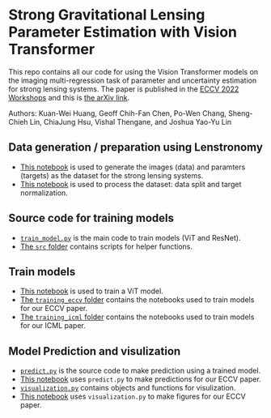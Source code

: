 # Strong Gravitational Lensing Parameter Estimation with Vision Transformer

This repo contains all our code for using the Vision Transformer models on the imaging multi-regression task of parameter and uncertainty estimation for strong lensing systems. The paper is published in the [ECCV 2022 Workshops](https://link.springer.com/chapter/10.1007/978-3-031-25056-9_10) and this is [the arXiv link](https://arxiv.org/pdf/2210.04143.pdf).

Authors: Kuan-Wei Huang, Geoff Chih-Fan Chen, Po-Wen Chang, Sheng-Chieh Lin, ChiaJung Hsu, Vishal Thengane, and Joshua Yao-Yu Lin

## Data generation / preparation using Lenstronomy
- [This notebook](https://github.com/kuanweih/strong_lensing_vit_resnet/blob/main/notebooks/Lenstronomy_simulation_dev.ipynb) is used to generate the images (data) and paramters (targets) as the dataset for the strong lensing systems.
- [This notebook](https://github.com/kuanweih/strong_lensing_vit_resnet/blob/main/notebooks/split_geoff_30000.ipynb) is used to process the dataset: data split and target normalization. 

## Source code for training models
- [`train_model.py`](https://github.com/kuanweih/strong_lensing_vit_resnet/blob/main/train_model.py) is the main code to train models (ViT and ResNet).
- [The `src` folder](https://github.com/kuanweih/strong_lensing_vit_resnet/tree/main/src) contains scripts for helper functions. 

## Train models
- [This notebook](https://github.com/kuanweih/strong_lensing_vit_resnet/blob/main/notebooks/training_eccv/train_vit_geoff_30000_vit_new_2.ipynb) is used to train a ViT model.
- [The `training_eccv` folder](https://github.com/kuanweih/strong_lensing_vit_resnet/tree/main/notebooks/training_eccv) contains the notebooks used to train models for our ECCV paper.
- [The `training_icml` folder](https://github.com/kuanweih/strong_lensing_vit_resnet/tree/main/notebooks/training_icml) contains the notebooks used to train models for our ICML paper.

## Model Prediction and visulization
- [`predict.py`](https://github.com/kuanweih/strong_lensing_vit_resnet/blob/main/predict.py) is the source code to make prediction using a trained model. 
- [This notebook](https://github.com/kuanweih/strong_lensing_vit_resnet/blob/main/notebooks/pred_eval/pred_eccv.ipynb) uses `predict.py` to make predictions for our ECCV paper.
- [`visualization.py`](https://github.com/kuanweih/strong_lensing_vit_resnet/blob/main/visualization.py) contains objects and functions for visulization.
- [This notebook](https://github.com/kuanweih/strong_lensing_vit_resnet/blob/main/notebooks/pred_eval/eval_viz_eccv.ipynb) uses `visualization.py` to make figures for our ECCV paper.

